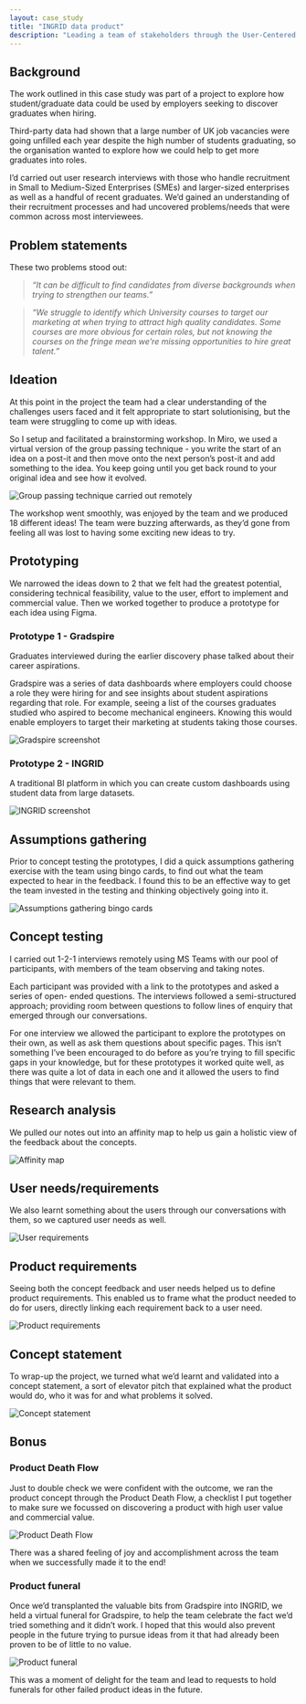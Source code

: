 ```yaml
---
layout: case_study
title: "INGRID data product"
description: "Leading a team of stakeholders through the User-Centered Design process to define a data product for graduate employers."
---
```

## Background

The work outlined in this case study was part of a project to explore how student/graduate
data could be used by employers seeking to discover graduates when hiring.

Third-party data had shown that a large number of UK job vacancies were going unfilled
each year despite the high number of students graduating, so the organisation wanted to
explore how we could help to get more graduates into roles.

I’d carried out user research interviews with those who handle recruitment in Small to
Medium-Sized Enterprises (SMEs) and larger-sized enterprises as well as a handful of recent
graduates. We’d gained an understanding of their recruitment processes and had uncovered
problems/needs that were common across most interviewees.

## Problem statements

These two problems stood out:

> *“It can be difficult to find candidates from diverse backgrounds when trying to strengthen
our teams.”*

> *“We struggle to identify which University courses to target our marketing at when trying to
attract high quality candidates. Some courses are more obvious for certain roles, but not
knowing the courses on the fringe mean we’re missing opportunities to hire great talent.”*

## Ideation

At this point in the project the team had a clear understanding of the challenges users faced
and it felt appropriate to start solutionising, but the team were struggling to come up with
ideas.

So I setup and facilitated a brainstorming workshop. In Miro, we used a virtual version of the
group passing technique - you write the start of an idea on a post-it and then move onto the
next person’s post-it and add something to the idea. You keep going until you get back round
to your original idea and see how it evolved.

![Group passing technique carried out remotely](/assets/images/group-passing-technique-remote.png)

The workshop went smoothly, was enjoyed by the team and we produced 18 different ideas!
The team were buzzing afterwards, as they’d gone from feeling all was lost to having some
exciting new ideas to try.

## Prototyping

We narrowed the ideas down to 2 that we felt had the greatest potential, considering
technical feasibility, value to the user, effort to implement and commercial value. Then we
worked together to produce a prototype for each idea using Figma.

### Prototype 1 - Gradspire

Graduates interviewed during the earlier discovery phase talked about their career
aspirations.

Gradspire was a series of data dashboards where employers could choose a role they were
hiring for and see insights about student aspirations regarding that role. For example, seeing
a list of the courses graduates studied who aspired to become mechanical engineers.
Knowing this would enable employers to target their marketing at students taking those
courses.

![Gradspire screenshot](/assets/images/gradspire-screenshot.png)

### Prototype 2 - INGRID

A traditional BI platform in which you can create custom dashboards using student data from
large datasets.

![INGRID screenshot](/assets/images/ingrid-screenshot.png)

## Assumptions gathering

Prior to concept testing the prototypes, I did a quick assumptions gathering exercise with the
team using bingo cards, to find out what the team expected to hear in the feedback. I found
this to be an effective way to get the team invested in the testing and thinking objectively
going into it.

![Assumptions gathering bingo cards](/assets/images/assumptions-gathering-bingo-cards.png)

## Concept testing

I carried out 1-2-1 interviews remotely using MS Teams with our pool of participants, with
members of the team observing and taking notes.

Each participant was provided with a link to the prototypes and asked a series of open-
ended questions. The interviews followed a semi-structured approach; providing room between questions to follow lines of enquiry that emerged through our conversations.

For one interview we allowed the participant to explore the prototypes on their own, as well
as ask them questions about specific pages. This isn’t something I’ve been encouraged to do
before as you’re trying to fill specific gaps in your knowledge, but for these prototypes it
worked quite well, as there was quite a lot of data in each one and it allowed the users to
find things that were relevant to them.

## Research analysis

We pulled our notes out into an affinity map to help us gain a holistic view of the feedback
about the concepts.

![Affinity map](/assets/images/affinity-map.png)

## User needs/requirements

We also learnt something about the users through our conversations with them, so we
captured user needs as well.

![User requirements](/assets/images/user-requirements.png)

## Product requirements

Seeing both the concept feedback and user needs helped us to define product
requirements. This enabled us to frame what the product needed to do for users, directly
linking each requirement back to a user need.

![Product requirements](/assets/images/ingrid-product-requirements.png)

## Concept statement

To wrap-up the project, we turned what we’d learnt and validated into a concept statement,
a sort of elevator pitch that explained what the product would do, who it was for and what
problems it solved.

![Concept statement](/assets/images/ingrid-concept-statement.png)

## Bonus

### Product Death Flow

Just to double check we were confident with the outcome, we ran the product concept
through the Product Death Flow, a checklist I put together to make sure we focussed on
discovering a product with high user value and commercial value.

![Product Death Flow](/assets/images/product-death-flow.png)

There was a shared feeling of joy and accomplishment across the team when we successfully
made it to the end!

### Product funeral

Once we’d transplanted the valuable bits from Gradspire into INGRID, we held a virtual
funeral for Gradspire, to help the team celebrate the fact we’d tried something and it didn’t
work. I hoped that this would also prevent people in the future trying to pursue ideas from it
that had already been proven to be of little to no value.

![Product funeral](/assets/images/product-death-certificate.png)

This was a moment of delight for the team and lead to requests to hold funerals for other
failed product ideas in the future.